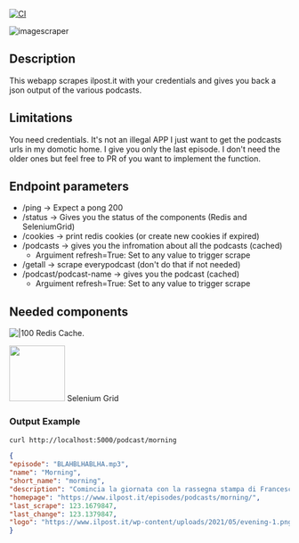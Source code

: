 [![CI](https://github.com/thekoma/ilpost-podcast-scraper/actions/workflows/main.yml/badge.svg)](https://github.com/thekoma/ilpost-podcast-scraper/actions/workflows/main.yml)


![image](https://www.ilpost.it/wp-content/themes/ilpost_2018/images/ilpost.svg)scraper

## Description
This webapp scrapes ilpost.it with your credentials and gives you back a json output of the various podcasts.

## Limitations
You need credentials.
It's not an illegal APP I just want to get the podcasts urls in my domotic home.
I give you only the last episode. I don't need the older ones but feel free to PR of you want to implement the function.

## Endpoint parameters
- /ping -> Expect a pong 200
- /status -> Gives you the status of the components (Redis and SeleniumGrid)
- /cookies -> print redis cookies (or create new cookies if expired)
- /podcasts -> gives you the infromation about all the podcasts (cached)
  - Arguiment refresh=True: Set to any value to trigger scrape
- /getall -> scrape everypodcast (don't do that if not needed)
- /podcast/podcast-name -> gives you the podcast (cached)
  - Arguiment refresh=True: Set to any value to trigger scrape

## Needed components
![|100](https://redis.com/wp-content/themes/wpx/assets/images/logo-redis.svg) Redis Cache.

<img src="https://img.icons8.com/?size=512&id=TLI9oiMzpREF&format=png" width="100px" height="100px"> Selenium Grid

### Output Example
```bash
curl http://localhost:5000/podcast/morning
```

```json
{
"episode": "BLAHBLHABLHA.mp3",
"name": "Morning",
"short_name": "morning",
"description": "Comincia la giornata con la rassegna stampa di Francesco Costa.",
"homepage": "https://www.ilpost.it/episodes/podcasts/morning/",
"last_scrape": 123.1679847,
"last_change": 123.1379847,
"logo": "https://www.ilpost.it/wp-content/uploads/2021/05/evening-1.png"
}
```